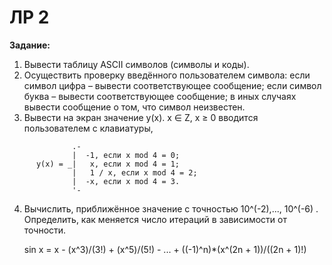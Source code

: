 # ЛР 2

**Задание:**

1. Вывести таблицу ASCII символов (символы и коды).
2. Осуществить проверку введённого пользователем символа: если символ цифра – вывести соответствующее
сообщение; если символ буква – вывести соответствующее сообщение; в иных случаях вывести сообщение о
том, что символ неизвестен.
3. Вывести на экран значение y(x). x ∈ Z, x ≥ 0 вводится пользователем с клавиатуры,
```
              .-
              |  -1, если x mod 4 = 0;
      y(x) = _|   x, если x mod 4 = 1;
              |   1 / x, если x mod 4 = 2;
              |  -x, если x mod 4 = 3.
              '-
```
4. Вычислить, приближённое значение с точностью 10^(-2),..., 10^(-6) . Определить, как меняется число итераций в зависимости от точности.

    sin x = x - (x^3)/(3!) + (x^5)/(5!) - ... + ((-1)^n)*(x^(2n + 1))/((2n + 1)!)